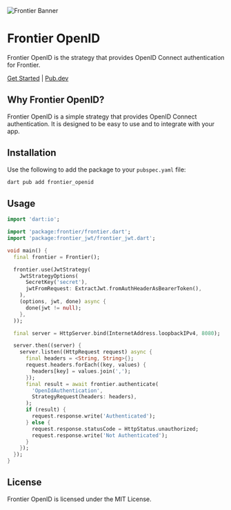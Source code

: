 ![Frontier Banner](https://github.com/francescovallone/frontier/raw/main/assets/github-header.png)

# Frontier OpenID

Frontier OpenID is the strategy that provides OpenID Connect authentication for Frontier.

[Get Started](https://frontier.avesbox.com/jwt.html) | [Pub.dev](https://pub.dev/packages/frontier_basic)

## Why Frontier OpenID?

Frontier OpenID is a simple strategy that provides OpenID Connect authentication. It is designed to be easy to use and to integrate with your app.

## Installation

Use the following to add the package to your `pubspec.yaml` file:

```bash	
dart pub add frontier_openid
```

## Usage

```dart
import 'dart:io';

import 'package:frontier/frontier.dart';
import 'package:frontier_jwt/frontier_jwt.dart';

void main() {
  final frontier = Frontier();

  frontier.use(JwtStrategy(
    JwtStrategyOptions(
      SecretKey('secret'),
      jwtFromRequest: ExtractJwt.fromAuthHeaderAsBearerToken(),
    ),
    (options, jwt, done) async {
      done(jwt != null);
    },
  ));

  final server = HttpServer.bind(InternetAddress.loopbackIPv4, 8080);

  server.then((server) {
    server.listen((HttpRequest request) async {
      final headers = <String, String>{};
      request.headers.forEach((key, values) {
        headers[key] = values.join(',');
      });
      final result = await frontier.authenticate(
        'OpenIdAuthentication',
        StrategyRequest(headers: headers),
      );
      if (result) {
        request.response.write('Authenticated');
      } else {
        request.response.statusCode = HttpStatus.unauthorized;
        request.response.write('Not Authenticated');
      }
    });
  });
}
```

## License

Frontier OpenID is licensed under the MIT License.
